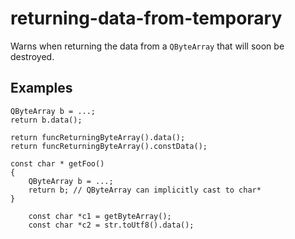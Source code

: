 # returning-data-from-temporary

Warns when returning the data from a `QByteArray` that will soon be destroyed.

## Examples
```
QByteArray b = ...;
return b.data();
```
```
return funcReturningByteArray().data();
return funcReturningByteArray().constData();
```


```
const char * getFoo()
{
    QByteArray b = ...;
    return b; // QByteArray can implicitly cast to char*
}
```

```
    const char *c1 = getByteArray();
    const char *c2 = str.toUtf8().data();
```
